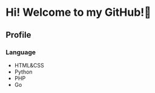 <h1>Hi! Welcome to my GitHub!🤩</h1>
<h2>Profile</h2>
<h3>Language</h3>
<ul>
  <li>HTML&CSS</li>
  <li>Python</li>
  <li>PHP</li>
  <li>Go</li>
</ul>

